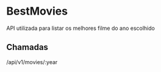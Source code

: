 # BestMovies

API utilizada para listar os melhores filme do ano escolhido 

## Chamadas ##

/api/v1/movies/:year
